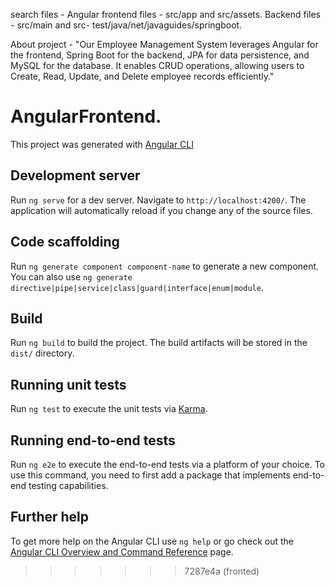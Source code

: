search files - 
Angular frontend files - src/app and src/assets.
Backend files - src/main and src- test/java/net/javaguides/springboot.

About project - 
"Our Employee Management System leverages Angular for the frontend, Spring Boot for the backend, JPA for data persistence, and MySQL for the database. It enables CRUD operations, allowing users to Create, Read, Update, and Delete employee records efficiently."
# AngularFrontend.

This project was generated with [Angular CLI](https://github.com/angular/angular-cli) 

## Development server

Run `ng serve` for a dev server. Navigate to `http://localhost:4200/`. The application will automatically reload if you change any of the source files.

## Code scaffolding

Run `ng generate component component-name` to generate a new component. You can also use `ng generate directive|pipe|service|class|guard|interface|enum|module`.

## Build

Run `ng build` to build the project. The build artifacts will be stored in the `dist/` directory.

## Running unit tests

Run `ng test` to execute the unit tests via [Karma](https://karma-runner.github.io).

## Running end-to-end tests

Run `ng e2e` to execute the end-to-end tests via a platform of your choice. To use this command, you need to first add a package that implements end-to-end testing capabilities.

## Further help

To get more help on the Angular CLI use `ng help` or go check out the [Angular CLI Overview and Command Reference](https://angular.io/cli) page.
>>>>>>> 7287e4a (fronted)
